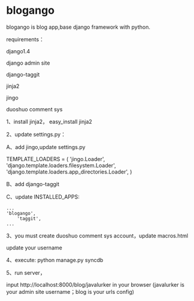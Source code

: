 blogango
========
blogango is blog app,base django framework with python.

requirements：

django1.4

django admin site

django-taggit

jinja2

jingo

duoshuo comment sys

1、install jinja2， easy_install jinja2

2、update settings.py：

A、add jingo,update settings.py

TEMPLATE_LOADERS = (
    'jingo.Loader',
    'django.template.loaders.filesystem.Loader',
    'django.template.loaders.app_directories.Loader',
)


B、add django-taggit


C、update INSTALLED_APPS:

	...
	'blogango',
        'taggit',
	...
	

3、you must create duoshuo comment sys account，update macros.html

<!-- Duoshuo Comment BEGIN -->
<div class="ds-thread" data-thread-key="0" data-title="{{ title }}"></div>
<script type="text/javascript">
var duoshuoQuery = {short_name:"d4blog"};
</script>
<script type="text/javascript" src="http://static.duoshuo.com/embed.js" async="true"></script>
<!-- Duoshuo Comment END -->

update your username


4、execute: python manage.py syncdb


5、run server，

input http://localhost:8000/blog/javalurker in your browser (javalurker is your admin site username；blog is your urls config)
